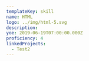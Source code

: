 ```yaml
---
templateKey: skill
name: HTML
logo: ../img/html-5.svg
description: 
yoe: 2019-06-19T07:00:00.000Z
proficiency: 4
linkedProjects:
  - Test2
---
```

